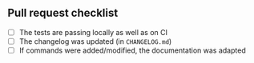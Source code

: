 ## Pull request checklist

- [ ] The tests are passing locally as well as on CI
- [ ] The changelog was updated (in `CHANGELOG.md`)
- [ ] If commands were added/modified, the documentation was adapted
